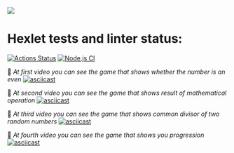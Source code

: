 <a href="https://codeclimate.com/github/oli4ka14/frontend-project-lvl1/maintainability"><img src="https://api.codeclimate.com/v1/badges/3f805f58ea4a3a743b9e/maintainability"/></a>
# Hexlet tests and linter status:
[![Actions Status](https://github.com/oli4ka14/frontend-project-lvl1/workflows/hexlet-check/badge.svg)](https://github.com/oli4ka14/frontend-project-lvl1/actions)
[![Node.js CI](https://github.com/oli4ka14/frontend-project-lvl1/actions/workflows/node.js.yml/badge.svg)](https://github.com/oli4ka14/frontend-project-lvl1/actions/workflows/node.js.yml)

:yellow_heart: *At first video you can see the game that shows whether the number is an even*
[![asciicast](https://asciinema.org/a/XUwyBXY7uUbd8sn6pNBrZuY5y.svg)](https://asciinema.org/a/XUwyBXY7uUbd8sn6pNBrZuY5y)

:yellow_heart: *At second video you can see the game that shows result of mathematical operation* 
[![asciicast](https://asciinema.org/a/cXCQVWUwHO8iq3QSWMUDOl5sd.svg)](https://asciinema.org/a/cXCQVWUwHO8iq3QSWMUDOl5sd)

:yellow_heart: *At third video you can see the game that shows common divisor of two random numbers*
[![asciicast](https://asciinema.org/a/xog1r3j9PPNTm2wuRdMPSnSzm.svg)](https://asciinema.org/a/xog1r3j9PPNTm2wuRdMPSnSzm)

:yellow_heart: *At fourth video you can see the game that shows you progression*
[![asciicast](https://asciinema.org/a/HL1VhNBR61mgtsvoReSbqA9tK.svg)](https://asciinema.org/a/HL1VhNBR61mgtsvoReSbqA9tK)
